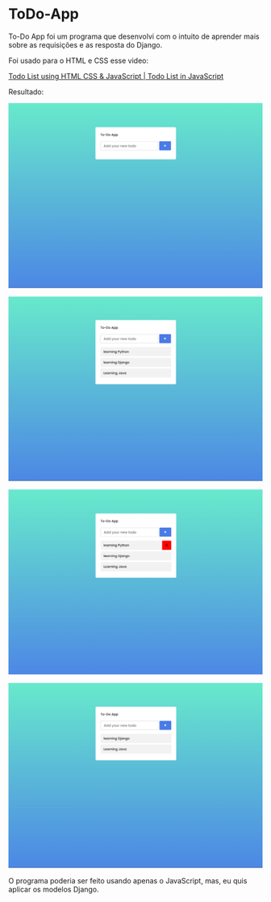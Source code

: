 # ToDo-App

To-Do App foi um programa que desenvolvi com o intuito de aprender mais sobre as requisições e as resposta do Django.

Foi usado para o HTML e CSS esse video:

[Todo List using HTML CSS & JavaScript | Todo List in JavaScript](https://www.youtube.com/watch?v=ykuD2QOZkhc&ab_channel=CodingNepal)

Resultado:

![Untitled](img1)

![Untitled](img2)

![Untitled](img3)

![Untitled](img4)

O programa poderia ser feito usando apenas o JavaScript, mas, eu quis aplicar os modelos Django.
